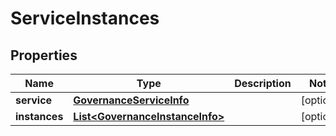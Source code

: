 

# ServiceInstances


## Properties

Name | Type | Description | Notes
------------ | ------------- | ------------- | -------------
**service** | [**GovernanceServiceInfo**](GovernanceServiceInfo.md) |  |  [optional]
**instances** | [**List&lt;GovernanceInstanceInfo&gt;**](GovernanceInstanceInfo.md) |  |  [optional]



